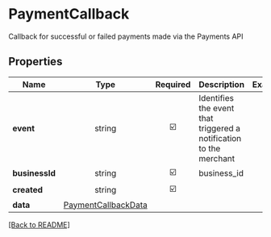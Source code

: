 # PaymentCallback

Callback for successful or failed payments made via the Payments API

## Properties

| Name | Type | Required | Description | Examples |
|------------|:-------------:|:-------------:|-------------|:-------------:|
| **event** |string | ☑️ | Identifies the event that triggered a notification to the merchant | | |
| **businessId** |string | ☑️ | business_id | | |
| **created** |string | ☑️ |  | | |
| **data** |[PaymentCallbackData](PaymentCallbackData.md) |  |  | | |



[[Back to README]](../../README.md)